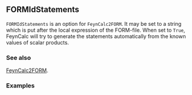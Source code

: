 ## FORMIdStatements

`FORMIdStatements` is an option for `FeynCalc2FORM`. It may be set to a string which is put after the local expression of the FORM-file. When set to `True`, FeynCalc will try to generate the statements automatically from the known values of scalar products.

### See also

[FeynCalc2FORM](FeynCalc2FORM).

### Examples